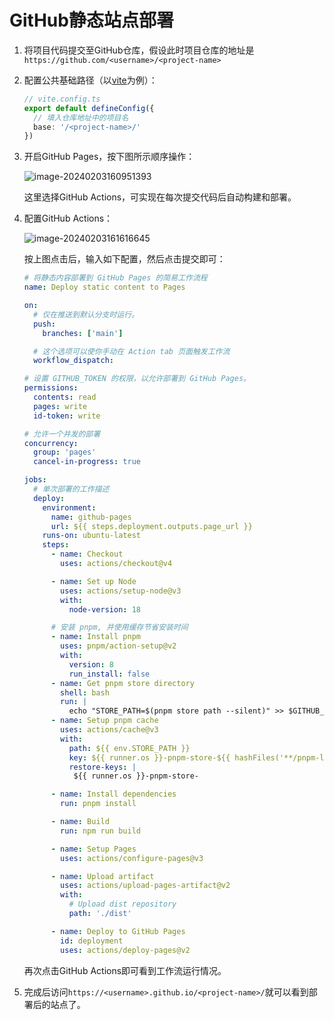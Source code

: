 # GitHub静态站点部署

1. 将项目代码提交至GitHub仓库，假设此时项目仓库的地址是`https://github.com/<username>/<project-name>`

2. 配置公共基础路径（以[vite](https://cn.vitejs.dev/guide/static-deploy#github-pages)为例）：

   ```typescript
   // vite.config.ts
   export default defineConfig({
     // 填入仓库地址中的项目名
     base: '/<project-name>/'
   })
   ```

3. 开启GitHub Pages，按下图所示顺序操作：

   ![image-20240203160951393](@/assets/images/image-20240203160951393.png)

   这里选择GitHub Actions，可实现在每次提交代码后自动构建和部署。

4. 配置GitHub Actions：

   ![image-20240203161616645](@/assets/images/image-20240203160951393.png)

   按上图点击后，输入如下配置，然后点击提交即可：

   ```yaml
   # 将静态内容部署到 GitHub Pages 的简易工作流程
   name: Deploy static content to Pages

   on:
     # 仅在推送到默认分支时运行。
     push:
       branches: ['main']

     # 这个选项可以使你手动在 Action tab 页面触发工作流
     workflow_dispatch:

   # 设置 GITHUB_TOKEN 的权限，以允许部署到 GitHub Pages。
   permissions:
     contents: read
     pages: write
     id-token: write

   # 允许一个并发的部署
   concurrency:
     group: 'pages'
     cancel-in-progress: true

   jobs:
     # 单次部署的工作描述
     deploy:
       environment:
         name: github-pages
         url: ${{ steps.deployment.outputs.page_url }}
       runs-on: ubuntu-latest
       steps:
         - name: Checkout
           uses: actions/checkout@v4

         - name: Set up Node
           uses: actions/setup-node@v3
           with:
             node-version: 18

         # 安装 pnpm, 并使用缓存节省安装时间
         - name: Install pnpm
           uses: pnpm/action-setup@v2
           with:
             version: 8
             run_install: false
         - name: Get pnpm store directory
           shell: bash
           run: |
             echo "STORE_PATH=$(pnpm store path --silent)" >> $GITHUB_ENV
         - name: Setup pnpm cache
           uses: actions/cache@v3
           with:
             path: ${{ env.STORE_PATH }}
             key: ${{ runner.os }}-pnpm-store-${{ hashFiles('**/pnpm-lock.yaml') }}
             restore-keys: |
              ${{ runner.os }}-pnpm-store-

         - name: Install dependencies
           run: pnpm install

         - name: Build
           run: npm run build

         - name: Setup Pages
           uses: actions/configure-pages@v3

         - name: Upload artifact
           uses: actions/upload-pages-artifact@v2
           with:
             # Upload dist repository
             path: './dist'

         - name: Deploy to GitHub Pages
           id: deployment
           uses: actions/deploy-pages@v2

   ```

   再次点击GitHub Actions即可看到工作流运行情况。

5. 完成后访问`https://<username>.github.io/<project-name>/`就可以看到部署后的站点了。
